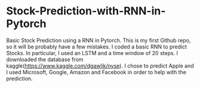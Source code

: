 # Stock-Prediction-with-RNN-in-Pytorch
Basic Stock Prediction using a RNN in Pytorch.
This is my first Github repo, so it will be probably have a few mistakes. 
I coded a basic RNN to predict Stocks. In particular, I used an LSTM and a time window of 20 steps. I downloaded the database 
from kaggle(https://www.kaggle.com/dgawlik/nyse). 
I chose to predict Apple and I used Microsoft, Google, Amazon and Facebook in order to help with the prediction.  
